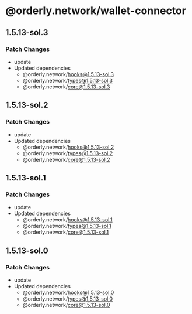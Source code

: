 # @orderly.network/wallet-connector

## 1.5.13-sol.3

### Patch Changes

- update
- Updated dependencies
  - @orderly.network/hooks@1.5.13-sol.3
  - @orderly.network/types@1.5.13-sol.3
  - @orderly.network/core@1.5.13-sol.3

## 1.5.13-sol.2

### Patch Changes

- update
- Updated dependencies
  - @orderly.network/hooks@1.5.13-sol.2
  - @orderly.network/types@1.5.13-sol.2
  - @orderly.network/core@1.5.13-sol.2

## 1.5.13-sol.1

### Patch Changes

- update
- Updated dependencies
  - @orderly.network/hooks@1.5.13-sol.1
  - @orderly.network/types@1.5.13-sol.1
  - @orderly.network/core@1.5.13-sol.1

## 1.5.13-sol.0

### Patch Changes

- update
- Updated dependencies
  - @orderly.network/hooks@1.5.13-sol.0
  - @orderly.network/types@1.5.13-sol.0
  - @orderly.network/core@1.5.13-sol.0
